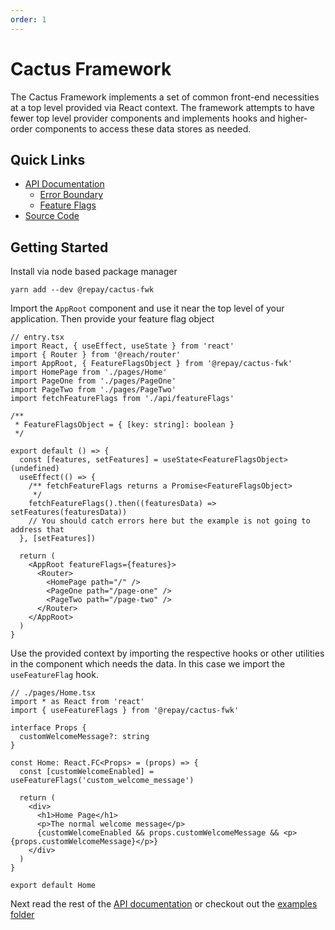 ```yaml
---
order: 1
---
```


# Cactus Framework

The Cactus Framework implements a set of common front-end necessities at a top level provided via React context. The framework attempts to have fewer top level provider components and implements hooks and higher-order components to access these data stores as needed.

## Quick Links

- [API Documentation](./API/README.md)
  - [Error Boundary](./API/Error%20Boundary.md)
  - [Feature Flags](./API/Feature%20Flags.md)
- [Source Code](../../modules/cactus-fwk/)

## Getting Started

Install via node based package manager

```
yarn add --dev @repay/cactus-fwk
```

Import the `AppRoot` component and use it near the top level of your application. Then provide your feature flag object

```tsx
// entry.tsx
import React, { useEffect, useState } from 'react'
import { Router } from '@reach/router'
import AppRoot, { FeatureFlagsObject } from '@repay/cactus-fwk'
import HomePage from './pages/Home'
import PageOne from './pages/PageOne'
import PageTwo from './pages/PageTwo'
import fetchFeatureFlags from './api/featureFlags'

/**
 * FeatureFlagsObject = { [key: string]: boolean }
 */

export default () => {
  const [features, setFeatures] = useState<FeatureFlagsObject>(undefined)
  useEffect(() => {
    /** fetchFeatureFlags returns a Promise<FeatureFlagsObject>
     */
    fetchFeatureFlags().then((featuresData) => setFeatures(featuresData))
    // You should catch errors here but the example is not going to address that
  }, [setFeatures])

  return (
    <AppRoot featureFlags={features}>
      <Router>
        <HomePage path="/" />
        <PageOne path="/page-one" />
        <PageTwo path="/page-two" />
      </Router>
    </AppRoot>
  )
}
```

Use the provided context by importing the respective hooks or other utilities in the component which needs the data. In this case we import the `useFeatureFlag` hook.

```tsx
// ./pages/Home.tsx
import * as React from 'react'
import { useFeatureFlags } from '@repay/cactus-fwk'

interface Props {
  customWelcomeMessage?: string
}

const Home: React.FC<Props> = (props) => {
  const [customWelcomeEnabled] = useFeatureFlags('custom_welcome_message')

  return (
    <div>
      <h1>Home Page</h1>
      <p>The normal welcome message</p>
      {customWelcomeEnabled && props.customWelcomeMessage && <p>{props.customWelcomeMessage}</p>}
    </div>
  )
}

export default Home
```

Next read the rest of the [API documentation](./API/README.md) or checkout out the [examples folder](../../examples/)
